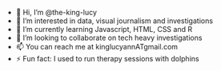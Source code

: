 - 👋 Hi, I’m @the-king-lucy
- 👀 I’m interested in data, visual journalism and investigations
- 🌱 I’m currently learning Javascript, HTML, CSS and R
- 💞️ I’m looking to collaborate on tech heavy investigations
- 📫 You can reach me at kinglucyannATgmail.com
- ⚡ Fun fact: I used to run therapy sessions with dolphins
